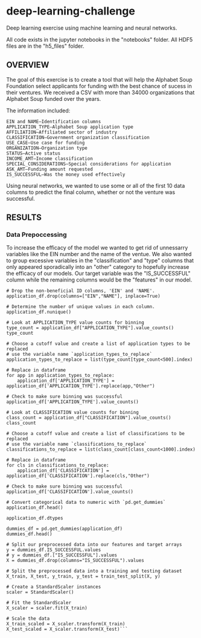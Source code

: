 # deep-learning-challenge
Deep learning exercise using machine learning and neural networks.


All code exists in the jupyter notebooks in the "notebooks" folder. All HDF5 files are in the "h5_files" folder.

## OVERVIEW

The goal of this exercise is to create a tool that will help the Alphabet Soup Foundation select applicants for funding with the best chance of sucess in their ventures. We received a CSV with more than 34000 organizations that Alphabet Soup funded over the years.

The information included:

```
EIN and NAME—Identification columns
APPLICATION_TYPE—Alphabet Soup application type
AFFILIATION—Affiliated sector of industry
CLASSIFICATION—Government organization classification
USE_CASE—Use case for funding
ORGANIZATION—Organization type
STATUS—Active status
INCOME_AMT—Income classification
SPECIAL_CONSIDERATIONS—Special considerations for application
ASK_AMT—Funding amount requested
IS_SUCCESSFUL—Was the money used effectively
```

Using neural networks, we wanted to use some or all of the first 10 data columns to predict the final column, whether or not the venture was successful.


## RESULTS

### Data Prepoccessing

To increase the efficacy of the model we wanted to get rid of unnessarry variables like the EIN number and the name of the ventue. We also wanted to group excessive variables in the "classification" and "type" columns that only appeared sporadically into an "other" category to hopefully increase the efficacy of our models. Our target variable was the "IS_SUCCESSFUL" column while the remaining columns would be the "features" in our model.

```
# Drop the non-beneficial ID columns, 'EIN' and 'NAME'.
application_df.drop(columns=["EIN","NAME"], inplace=True)

# Determine the number of unique values in each column.
application_df.nunique()

# Look at APPLICATION_TYPE value counts for binning
type_count = application_df["APPLICATION_TYPE"].value_counts()
type_count

# Choose a cutoff value and create a list of application types to be replaced
# use the variable name `application_types_to_replace`
application_types_to_replace = list(type_count[type_count<500].index)

# Replace in dataframe
for app in application_types_to_replace:
    application_df['APPLICATION_TYPE'] = application_df['APPLICATION_TYPE'].replace(app,"Other")

# Check to make sure binning was successful
application_df['APPLICATION_TYPE'].value_counts()

# Look at CLASSIFICATION value counts for binning
class_count = application_df["CLASSIFICATION"].value_counts()
class_count

# Choose a cutoff value and create a list of classifications to be replaced
# use the variable name `classifications_to_replace`
classifications_to_replace = list(class_count[class_count<1000].index)

# Replace in dataframe
for cls in classifications_to_replace:
    application_df['CLASSIFICATION'] = application_df['CLASSIFICATION'].replace(cls,"Other")

# Check to make sure binning was successful
application_df['CLASSIFICATION'].value_counts()

# Convert categorical data to numeric with `pd.get_dummies`
application_df.head()

application_df.dtypes

dummies_df = pd.get_dummies(application_df)
dummies_df.head()

# Split our preprocessed data into our features and target arrays
y = dummies_df.IS_SUCCESSFUL.values
# y = dummies_df.["IS_SUCCESSFUL"].values
X = dummies_df.drop(columns="IS_SUCCESSFUL").values

# Split the preprocessed data into a training and testing dataset
X_train, X_test, y_train, y_test = train_test_split(X, y)

# Create a StandardScaler instances
scaler = StandardScaler()

# Fit the StandardScaler
X_scaler = scaler.fit(X_train)

# Scale the data
X_train_scaled = X_scaler.transform(X_train)
X_test_scaled = X_scaler.transform(X_test)```